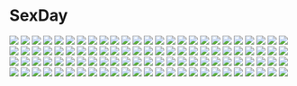 # SexDay
![](https://konachan.com/image/bb6c71b88053266424a2ce8abb474a1b/Konachan.com%20-%2015433%20dnangel%20hiwatari_satoshi%20wings.jpg)
![](https://konachan.com/jpeg/38247ecd591d7eb6fd7d29208599ee63/Konachan.com%20-%20283211%20bikini%20blue_hair%20breasts%20brown_eyes%20brown_hair%20choker%20cleavage%20close%20gray_eyes%20long_hair%20navel%20open_shirt%20ponytail%20sunglasses%20swimsuit%20water.jpg)
![](https://konachan.com/image/eaaf363c93f51b92efd19da8b4f3d027/Konachan.com%20-%209449%20horiuchi_sana%20hug%20pia_carrot%20shoujo_ai%20wings.jpg)
![](https://konachan.com/jpeg/af3f40d917608034063a6f952e00fb22/Konachan.com%20-%20219016%20ameriya%20hatsune_miku%20long_hair%20vocaloid.jpg)
![](https://konachan.com/jpeg/833c54c2e969534b9fd38a47061c3f40/Konachan.com%20-%2095320%20kagiyama_hina%20touhou%20yamasan.jpg)
![](https://konachan.com/image/f531069ec33b963c9a71512fba14c53d/Konachan.com%20-%2025573%20augustic_pieces%20feena_fam_earthlight%20japanese_clothes%20kimono%20mia_clementis%20yoake_mae_yori_ruri_iro_na.jpg)
![](https://konachan.com/image/9f39de8df7edd6fc2f840fb8ed386fa3/Konachan.com%20-%20276181%20bed%20blush%20bow%20bra%20breast_grab%20breast_hold%20brown_eyes%20long_hair%20open_shirt%20original%20ponytail%20pubic_hair%20signed%20skirt%20underwear%20yellow_eyes.jpg)
![](https://konachan.com/image/56aaf3ae2d7caa5209bccc7f46511747/Konachan.com%20-%2087428%20black%20black_hair%20enma_ai%20jigoku_shoujo%20orange_eyes%20tattoo.jpg)
![](https://konachan.com/image/eaa228f1a59c40016cad9d5b277c7132/Konachan.com%20-%209966%20bikini%20hat%20little_red_riding_hood%20long_hair%20navel%20red_riding_hood%20skintight%20swimsuit.jpg)
![](https://konachan.com/image/568bd0dd162c4e402f207437d0a3dc65/Konachan.com%20-%20299030%20anal%20animal_ears%20blush%20breasts%20brown_eyes%20catgirl%20gloves%20gray_hair%20kawakami_rokkaku%20niyah_%28xenoblade%29%20nude%20short_hair%20socks%20tail%20xenoblade.jpg)
![](https://konachan.com/image/ea8d694bb477ac1d2534465e7acb2904/Konachan.com%20-%2030039%20clannad%20fujibayashi_kyou%20furukawa_nagisa%20ponytail.jpg)
![](https://konachan.com/image/1201dd05d9cf17fe71e17bf04dfbf7af/Konachan.com%20-%20238560%20puzzle_%26_dragons%20tsubaki_%28p%26d%29%20youshun_%28naturaljuice%29.jpg)
![](https://konachan.com/image/8706ad34e4fdb165d116522e99a04cf8/Konachan.com%20-%20271798%20animal%20azur_lane%20bird%20blonde_hair%20cherry_blossoms%20choker%20flowers%20kiyosato0928%20long_hair%20navel%20red_eyes%20sky%20thighhighs%20water%20wedding_attire.jpg)
![](https://konachan.com/jpeg/18e8bb8ec6168e305a752f0996268c85/Konachan.com%20-%20149703%20animal_ears%20bike_shorts%20black_hair%20blush%20ganesagi%20gray%20nanako_%28ganesagi%29%20navel%20original%20school_uniform%20short_hair%20shorts%20tail%20thighhighs%20yellow_eyes.jpg)
![](https://konachan.com/jpeg/a3bf5773f7276ddbd443226093e66d90/Konachan.com%20-%20147019%20bikini%20black_hair%20blue_hair%20breasts%20brown_hair%20cleavage%20close%20cropped%20group%20kisaragi_myau%20long_hair%20nanami_shion%20navel%20swimsuit%20twintails%20wink.jpg)
![](https://konachan.com/image/8346cfc4ce1d3c5226a2b247d3f74638/Konachan.com%20-%2032715%20higurashi_kagome%20inuyasha%20miroku%20naraku%20sango.jpg)
![](https://konachan.com/image/9a8c28d46e93bfe61c2e9625fd6ba27d/Konachan.com%20-%20147714%20moriya_suwako%20touhou%20water%20yogisya.jpg)
![](https://konachan.com/jpeg/4247d78835aa14887462d2d07a422211/Konachan.com%20-%20290434%20aqua_eyes%20breasts%20feathers%20green_hair%20kozue_akari%20nipples%20nude%20original%20waifu2x.jpg)
![](https://konachan.com/jpeg/d4f7b4cac7b75889db5b0dd5ca70286d/Konachan.com%20-%20255581%20animal%20aqua_eyes%20barefoot%20bird%20breasts%20clouds%20cropped%20drink%20feathers%20foxgirl%20long_hair%20navel%20original%20reflection%20shorts%20sky%20water%20white_hair.jpg)
![](https://konachan.com/image/89f9cb64074254148371bfae787bb340/Konachan.com%20-%20151916%20aqua_eyes%20aqua_hair%20city%20essual_%28layer_world%29%20hatsune_miku%20thighhighs%20twintails%20vocaloid.jpg)
![](https://konachan.com/image/89814ec2db7e7fb315cbfb7205c3c5ff/Konachan.com%20-%20117013%20desco_%28disgaea%29%20disgaea%20kazamatsuri_fuuka%20pointed_ears.jpg)
![](https://konachan.com/jpeg/f7a70f790aee8c1b8ca7bf93ed24f411/Konachan.com%20-%20280725%20aliasing%20black_hair%20bow%20braids%20brown_eyes%20candy%20game_cg%20handa_sango%20long_hair%20navel_%28company%29%20school_uniform%20spiral%21%21%20tanihara_natsuki.jpg)
![](https://konachan.com/jpeg/adff19f5b85df99c89e6288be2ea4e4e/Konachan.com%20-%20295186%20animal_ears%20breasts%20brown_hair%20original%20pantyhose%20short_hair%20skirt%20sukemyon%20tail.jpg)
![](https://konachan.com/image/93c772592dc6d588045ede3e3805c489/Konachan.com%20-%20201548%20blush%20breasts%20fingering%20kneehighs%20long_hair%20miyuki_yaya%20nipples%20no_bra%20open_shirt%20panties%20panty_pull%20skirt%20skirt_lift%20spread_legs%20underwear.jpg)
![](https://konachan.com/jpeg/de0679d2255cc5b6633115e1fb29991c/Konachan.com%20-%20196904%20blonde_hair%20breasts%20censored%20game_cg%20long_hair%20mikagami_mamizu%20nipples%20nude%20purple_eyes%20pussy%20pussy_juice%20tenkawa_mitsuki%20water%20whirlpool.jpg)
![](https://konachan.com/image/f44ee2d880a37379b94070e63c467303/Konachan.com%20-%20121950%20dress%20flowers%20mikebosi%20original.jpg)
![](https://konachan.com/image/6f7e8eb9fa25f47b0006dced0e6cbe3f/Konachan.com%20-%20263358%202girls%20blush%20chibi%20green_eyes%20hat%20headband%20kneehighs%20konpaku_youmu%20myon%20nori_tamago%20pink_hair%20red_eyes%20short_hair%20skirt%20socks%20touhou%20white_hair.jpg)
![](https://konachan.com/image/a222dabcea9889e170ac7918c18c38c8/Konachan.com%20-%2037556%20galaxy_angel%20galaxy_angel_rune%20kahlua_marjoram%20tequila_marjoram%20wings.jpg)
![](https://konachan.com/jpeg/fa330fd0e6c0c480a75cfcd0c26f99db/Konachan.com%20-%20247167%20aqua_eyes%20ass%20blue_hair%20breasts%20headdress%20maid%20panties%20rem_%28re%3Azero%29%20short_hair%20signed%20thighhighs%20underwear%20waifu2x%20yasuyuki.jpg)
![](https://konachan.com/image/b91f761c6160e959c1c1fa26a576b97f/Konachan.com%20-%20291931%202girls%20black_hair%20blue_eyes%20blue_hair%20chibi%20kurosawa_dia%20long_hair%20matsuura_kanan%20mukunokino_isshiki%20ponytail%20school_uniform%20skirt%20white.jpg)
![](https://konachan.com/image/b4c654a7f9a16133ba9fe55c18fbacf4/Konachan.com%20-%2034069%20kurogami%20tagme.jpg)
![](https://konachan.com/jpeg/a9767ec8ee3a559a32ef4cd509e0e229/Konachan.com%20-%20116060%20blush%20kantoku%20kogamura_uril%20panties%20school_uniform%20shinkyoku_soukai_polyphonica%20skirt%20striped_panties%20underwear.jpg)
![](https://konachan.com/jpeg/98ae1c3912d5d7d7f24a2df196301756/Konachan.com%20-%20123715%20bed%20black_hair%20blush%20game_cg%20long_hair%20nanatsu_no_fushigi_no_owarutoki%20nipples%20panties%20spread_legs%20tokito_nanao%20topless%20ueda_ryou%20underwear%20wet.jpg)
![](https://konachan.com/jpeg/7c33f7319e00bc1ec0743f3ffdfe999f/Konachan.com%20-%20184573%20anus%20black_hair%20breasts%20cross%20erectlip%20game_cg%20long_hair%20nipples%20open_shirt%20panties%20pubic_hair%20pussy%20spread_legs%20stockings%20uncensored%20underwear.jpg)
![](https://konachan.com/jpeg/8de0063d0c29435ee903e1299c3c6622/Konachan.com%20-%20199283%20blush%20cameltoe%20fast-runner-2024%20nana_asta_deviluke%20pink_hair%20thighhighs%20to_love_ru%20twintails%20underwear.jpg)
![](https://konachan.com/jpeg/81be5d540bb5bacb09a4ed05122aae65/Konachan.com%20-%20161524%20dennryuurai%20merry_nightmare%20nipple_slip%20panties%20pointed_ears%20underwear%20wet%20yumekui_merry.jpg)
![](https://konachan.com/jpeg/0f1b68665cf4819acd5e8e40b37598f2/Konachan.com%20-%20200505%202-g%20animal_ears%20bed%20blush%20boots%20cameltoe%20flowers%20foxgirl%20game_cg%20gloves%20gray_hair%20green_eyes%20loli%20long_hair%20rose%20tail%20tamamo_saku%20thighhighs.jpg)
![](https://konachan.com/image/0e1a0192f0a4e45972f769197cf797e1/Konachan.com%20-%20224679%20ass%20change_%28437483723%29%20close%20dark_skin%20gloves%20gun%20nopan%20overwatch%20pussy%20symmetra%20thighhighs%20uncensored%20weapon.jpg)
![](https://konachan.com/image/b9d36b8ed238025911b0fefd15640d26/Konachan.com%20-%2033121%20animal_ears%20chibi%20dress%20fang%20horo%20jpeg_artifacts%20long_hair%20ookami_to_koushinryou%20orange%20orange_hair%20red_eyes%20tail%20wolfgirl.jpg)
![](https://konachan.com/image/5c45df5cf658caae63c50afb154ca2b9/Konachan.com%20-%2037530%20bunnygirl%20guerilla_stunt_studio.jpg)
![](https://konachan.com/image/8bdf58de3d931fe108b4f40967da0a68/Konachan.com%20-%2026168%20blue_eyes%20brown_hair%20maid%20ogata_kinji%20short_hair%20sky%20wings.jpeg)
![](https://konachan.com/jpeg/de81dd7704545216df50849f299640a4/Konachan.com%20-%2042136%20game_cg%20magus_tale%20nina_geminis%20panties%20rena_geminis%20tenmaso%20underwear%20waitress%20whirlpool.jpg)
![](https://konachan.com/image/1ef3ac091295a0b0f4840aa2481a2d7b/Konachan.com%20-%20283993%20anal%20anthropomorphism%20ass%20breasts%20brown_eyes%20censored%20fingering%20gloves%20headband%20long_hair%20nipples%20nude%20penis%20sex%20signed%20white_hair%20windforcelan.jpg)
![](https://konachan.com/jpeg/5f9eb9cb0b598611b867b4008bf4541d/Konachan.com%20-%2064642%20barefoot%20bow%20chibi%20cirno%20demon%20fairy%20group%20hat%20koakuma%20long_hair%20neko_yume%20ponytail%20red_eyes%20red_hair%20ribbons%20rumia%20santa_hat%20touhou%20vampire%20wings.jpg)
![](https://konachan.com/image/597a561fce68e89ada55fc9d9d07850b/Konachan.com%20-%2031821%20bed%20blonde_hair%20blue_eyes%20blush%20censored%20cum%20favorite%20flat_chest%20game_cg%20kokonoka%20nipples%20nude%20penis%20pussy_juice%20sex%20spread_legs%20wet%20wink.jpg)
![](https://konachan.com/image/056b688edae80f637c053e81c86028ba/Konachan.com%20-%2044601%20amagami%20nakata_sae.jpg)
![](https://konachan.com/image/e0caff439e854c5c50a91535616530d2/Konachan.com%20-%2039607%20bear_%28.hack__%29%20.hack__%20.hack__sign%20mimiru%20translation_request%20tsukasa.jpg)
![](https://konachan.com/image/f445e39cd2b2784d03e487d84c04d0f5/Konachan.com%20-%20178216%20blue_eyes%20blue_hair%20firecel%20hatsune_miku%20headphones%20skirt%20thighhighs%20twintails%20vocaloid.jpg)
![](https://konachan.com/image/d66f6b8b9fcf189c40276a896d2b3055/Konachan.com%20-%20286520%20aqua_eyes%20black_hair%20blush%20bow%20braids%20breasts%20brown_eyes%20cleavage%20close%20fang%20gray_hair%20long_hair%20necklace%20original%20pink_eyes%20ponytail%20short_hair.jpg)
![](https://konachan.com/image/6ca93409f05fcad980b1c78ddcc8df37/Konachan.com%20-%20209832%202girls%20anthropomorphism%20my_little_pony%20my_little_pony%3A_friendship_is_magic%20rarity%20srtagiuu%20twilight_sparkle.jpg)
![](https://konachan.com/image/010e361744794f24e285f0bf52a651fe/Konachan.com%20-%20264020%20armor%20chain%20fate_grand_order%20fate_%28series%29%20headdress%20jeanne_d%27arc_alter%20jeanne_d%27arc_%28fate%29%20short_hair%20sixingcao%20sword%20weapon%20white_hair%20yellow_eyes.jpg)
![](https://konachan.com/image/1347709032f0aa490bae4ac3225f3faa/Konachan.com%20-%2061353%20futami_ami%20idolmaster.jpg)
![](https://konachan.com/image/0cc23eeda7de2f74c45617e48fff1e14/Konachan.com%20-%20173303%20armor%20blue_eyes%20golbeza%20green_eyes%20green_hair%20long_hair%20male%20pink_hair%20ponytail%20red_hair%20short_hair%20spear%20sword%20thighhighs%20weapon%20white_hair.jpg)
![](https://konachan.com/jpeg/24b1e45327b189cf319b1398a4ddb563/Konachan.com%20-%20109551%20drums%20group%20guitar%20instrument%20kagamine_len%20kaiko%20kaito%20kamui_gakupo%20male%20vocaloid.jpg)
![](https://konachan.com/jpeg/1d1cf7bac92233b796a1f5905ae8136b/Konachan.com%20-%20266025%20hat%20hoodie%20nopan%20original%20red_eyes%20short_hair%20tsunekichi%20white%20white_hair.jpg)
![](https://konachan.com/image/581ba2a42b4d00aaf0be6c6f6638cec1/Konachan.com%20-%20153047%20clouds%20hat%20landscape%20moriya_suwako%20scenic%20sky%20thighhighs%20touhou%20yuu-rin.jpg)
![](https://konachan.com/image/6e787797da4e2535ed7b762953eaf2cc/Konachan.com%20-%20271740%20bed%20blush%20brown_eyes%20brown_hair%20close%20hoodie%20long_hair%20original%20shorts%20tagme_%28artist%29%20twintails.jpg)
![](https://konachan.com/jpeg/3a061fe6a6058d74915fc167cf2fbef9/Konachan.com%20-%209396%202girls%20close%20dualscreen%20gradient%20hina_ichigo%20rozen_maiden%20suiseiseki%20vector.jpg)
![](https://konachan.com/jpeg/6eae2c71fa831fe134cce540eeb4aacf/Konachan.com%20-%20198323%20barefoot%20bed%20blue_hair%20glasses%20hatsune_miku%20headphones%20long_hair%20music%20sleeping%20twintails%20visualy%20vocaloid.jpg)
![](https://konachan.com/image/fd7a6585336a5e58dfc4339d5807b460/Konachan.com%20-%209051%20aoi_sora_no_neosphere%20brown_hair%20green_eyes%20long_hair%20nanoca_flanka.jpg)
![](https://konachan.com/jpeg/4bb6000ff1d3ca8fd0e37e9035688749/Konachan.com%20-%20114994%20anal%20black_hair%20breasts%20censored%20cum%20long_hair%20nipples%20original%20pussy%20red_eyes%20sex%20spread_legs%20tentacles%20thighhighs%20torn_clothes%20twintails%20wacchi.jpg)
![](https://konachan.com/image/9df3fa2fe67b9fd4da6663f7d0544e58/Konachan.com%20-%2053789%20bakemonogatari%20blue_eyes%20long_hair%20monogatari_%28series%29%20school_uniform%20senjougahara_hitagi%20tagme_%28artist%29.jpg)
![](https://konachan.com/jpeg/f69e27ba9ac986e56865dfb5486a8726/Konachan.com%20-%20134291%202girls%20amasaka_takashi%20koi_mekuri_clover%20long_hair%20niina_ayami%20panties%20pantyhose%20sakanoue_mikana%20school_uniform%20underwear.jpg)
![](https://konachan.com/jpeg/7ddf38fca9b93c517aae5cdb48e2f679/Konachan.com%20-%20294270%20bed%20black_hair%20blush%20bra%20braids%20cropped%20fang%20green_eyes%20group%20kururuduki%20long_hair%20navel%20panties%20ponytail%20purple_eyes%20thighhighs%20twintails%20underwear.jpg)
![](https://konachan.com/jpeg/882fd7295c0b8fa547d97d534af46db9/Konachan.com%20-%20148284%20aoi_matsuri%20beach%20breasts%20group%20himuro_rikka%20hinata_hanabi%20koutaro%20minazuki_izumi%20navel%20nipples%20nude%20saotome_nagi%20tropical_kiss%20twinkle.jpg)
![](https://konachan.com/image/210b0e23a22743fc67f3317b08d7e827/Konachan.com%20-%204997%20all_male%20glasses%20male%20tagme.jpg)
![](https://konachan.com/image/83495a928692b287e9d7b61436d98999/Konachan.com%20-%2090655%20animal_ears%20buncha_to_imon%20bunny_ears%20bunnygirl%20grass%20gun%20long_hair%20pink_hair%20red_eyes%20reisen_udongein_inaba%20school_uniform%20touhou%20weapon.jpg)
![](https://konachan.com/jpeg/f76e09f54c14eb7e1e425d98f83ab151/Konachan.com%20-%20296404%20breasts%20brown_hair%20close%20glasses%20hoodie%20nipples%20no_bra%20original%20pajamas%20purple_eyes%20short_hair%20tatami_to_hinoki%20waifu2x.jpg)
![](https://konachan.com/jpeg/2f5d53b294bd332c7e20413d5f965dde/Konachan.com%20-%2098096%20akemi_homura%20aliya%20kaname_madoka%20mahou_shoujo_madoka_magica%20miki_sayaka%20sakura_kyouko%20tomoe_mami.jpg)
![](https://konachan.com/jpeg/7ec9c67258f58a058579abe86cd8ac50/Konachan.com%20-%20100432%20400%20fatietto%20game_cg%20kanojo_to_kanojo_to_watashi_no_nanabi%20lilies_project.jpg)
![](https://konachan.com/image/8ac361a1a0a0da2db9cceff406da6a43/Konachan.com%20-%20220279%20bloomers%20gym_uniform%20idolmaster%20idolmaster_cinderella_girls%20loli%20maid%20oyari_ashito%20sasaki_chie%20scan%20swimsuit.jpg)
![](https://konachan.com/image/24874f68ce33194fe7f47004a5443680/Konachan.com%20-%2025040%20ball%20beach%20bikini%20genshiken%20kasukabe_saki%20kio_shimoku%20kousaka_makoto%20ohno_kanako%20sasahara_kanji%20summer%20swimsuit%20tanaka_souichirou%20water.jpg)
![](https://konachan.com/jpeg/0dd8df69aacc211867c02f0596b63cd8/Konachan.com%20-%20287417%20asa_project%20blue_eyes%20blush%20breasts%20game_cg%20long_hair%20no_bra%20panties%20phone%20red_hair%20shirt_lift%20shorts%20tagme_%28artist%29%20tenma_hasumi%20twintails%20underwear.jpg)
![](https://konachan.com/jpeg/13da2c9b9f92772dd779d646fe3ff297/Konachan.com%20-%20178621%20aqua_hair%20book%20bow%20dress%20flowers%20green_eyes%20hatsune_miku%20headphones%20hiroimu%20long_hair%20thighhighs%20twintails%20vocaloid.jpg)
![](https://konachan.com/jpeg/dacb20743fb5e3b229dbdea8095b4fd7/Konachan.com%20-%20171039%20amagase_natsuki%20bikini%20black_hair%20breasts%20cleavage%20game_cg%20hontani_kanae%20karumaruka_circle%20long_hair%20red_eyes%20saga_planets%20swimsuit.jpg)
![](https://konachan.com/image/449ffb964acbd200cc494c8dd69bc4fb/Konachan.com%20-%20117249%20ben-to%20blue_hair%20boots%20pantyhose%20red_eyes%20school_uniform%20short_hair%20watarui%20yarizui_sen.jpg)
![](https://konachan.com/image/21b2a9a0cdaf0791299bf54591871199/Konachan.com%20-%20108038%20aoin_%28omegaboost%29%20monster_hunter%20nargacuga_%28armor%29%20red_eyes%20weapon.jpg)
![](https://konachan.com/image/3bf2e0f251ca2ed889132b2a8a896845/Konachan.com%20-%20261438%20blush%20jpeg_artifacts%20original%20panties%20ponytail%20red_eyes%20skirt%20socks%20sport%20spread_legs%20tennis%20underwear%20v-mag.jpg)
![](https://konachan.com/image/17dc8864b9d303d204b86a39e6bf66f9/Konachan.com%20-%2037919%20blue_eyes%20blue_hair%20fururi%20futami_eriko%20hinayuki_usa%20kimikiss%20long_hair%20school_uniform%20skirt.jpg)
![](https://konachan.com/jpeg/ef8f1d78cc51f0d94f1a9cb3a59f131e/Konachan.com%20-%20149795%20blonde_hair%20blue_eyes%20breasts%20cleavage%20game_cg%20navel_%28company%29%20suzuhira_hiro%20tsuki_ni_yorisou_otome_no_sahou%20twintails%20ursule_fleur_jeanmaire.jpg)
![](https://konachan.com/jpeg/563773af4bacda6d14aed0fc4e6e4291/Konachan.com%20-%20170003%20all_male%20between_shizuki%20dress%20long_hair%20male%20namine_ritsu%20orange_hair%20paper%20trap%20utau.jpg)
![](https://konachan.com/image/2b71d3a2d18bc1d05eaf47a14f23d750/Konachan.com%20-%2039806%20katana%20konpaku_youmu%20myon%20saigyouji_yuyuko%20sword%20touhou%20weapon.jpg)
![](https://konachan.com/jpeg/9990270ad28ed3a7f9b04020e125bcc0/Konachan.com%20-%20287251%20armor%20ass%20bed%20boots%20fate_grand_order%20fate_%28series%29%20gloves%20mash_kyrielight%20pink_eyes%20pink_hair%20saitom.jpg)
![](https://konachan.com/image/738133cc3fd8ca5aa125711e666e6e54/Konachan.com%20-%20169945%20anthropomorphism%20blue_hair%20bow%20brown_eyes%20gun%20kantai_collection%20pantyhose%20ponytail%20short_hair%20skirt%20torisan%20weapon%20yuubari_%28kancolle%29.jpg)
![](https://konachan.com/image/ff958c2715a58c7d0caa940b8bbfc876/Konachan.com%20-%2027540%20asakura_ryouko%20nagato_yuki%20suzumiya_haruhi_no_yuutsu.jpg)
![](https://konachan.com/image/ce8f6a8cab224f3d55af1e44fe0c85a6/Konachan.com%20-%2070135%20bikini%20blue_eyes%20breast_hold%20breasts%20cleavage%20erect_nipples%20fiorelia_inbrulia%20long_hair%20mercuria%20mitsumomo_mamu%20scan%20swimsuit%20wet.jpg)
![](https://konachan.com/image/fc9b48a18c22d7705179f172c32f003f/Konachan.com%20-%20253298%20blush%20breast_grab%20breasts%20brown_hair%20censored%20hibike%21_euphonium%20nipples%20oumae_kumiko%20penis%20school_uniform%20sex%20shinya%20short_hair%20skirt%20yellow_eyes.jpg)
![](https://konachan.com/image/41155ebedbfa5d0bd5fbe67a1a6b9ac6/Konachan.com%20-%20266414%20altina_orion%20ass%20bed%20breasts%20cum%20green_eyes%20hou_%28hachiyou%29%20long_hair%20nipples%20no_bra%20open_shirt%20pussy%20sen_no_kiseki%20uncensored%20white_hair.jpg)
![](https://konachan.com/image/95eff37f9645a00d22fdbe1ea1b13f9b/Konachan.com%20-%20130128%20kagamine_len%20male%20megurine_luka%20vocaloid.jpg)
![](https://konachan.com/jpeg/4e4759fc9df16b5d5417a70398d49398/Konachan.com%20-%20232422%20all_male%20cropped%20granblue_fantasy%20male%20navel%20nyanpoco3%20open_shirt%20percival_%28granblue_fantasy%29%20red_eyes%20red_hair%20see_through%20waifu2x%20wet.jpg)
![](https://konachan.com/image/9358b5ccedab3549fb8fd1b9a1a6841a/Konachan.com%20-%2044554%20animal%20butterfly%20dog%20dogs%3A_bullets_%26_carnage%20miwa_shirow%20nill%20wings.jpg)
![](https://konachan.com/image/e2250021b8ad9657709f28e498d75222/Konachan.com%20-%2049137%20akiyama_mio%20garter%20hirasawa_yui%20k-on%21%20kotobuki_tsumugi%20maid%20tainaka_ritsu%20yamanaka_sawako.jpg)
![](https://konachan.com/jpeg/f249f7e884aa5721196a076d29a9d760/Konachan.com%20-%20203235%20black_hair%20chirigami-san%20close%20feathers%20hat%20kneehighs%20red_eyes%20shameimaru_aya%20short_hair%20skirt%20touhou.jpg)
![](https://konachan.com/image/2c386b781b44ca6ed4c1848fe55cdf47/Konachan.com%20-%20181943%20all_male%20brown_hair%20hat%20headdress%20instrument%20japanese_clothes%20kimono%20male%20mirin_wb%20short_hair.jpg)
![](https://konachan.com/image/1dc7ecc1359d53719a0f2da7c0577b3c/Konachan.com%20-%2048174%20kanaria%20rozen_maiden.jpg)
![](https://konachan.com/jpeg/6d9218a532c7425388a22c7b2813e6cc/Konachan.com%20-%20222917%20barefoot%20bed%20blush%20breasts%20brown_hair%20himekawa_yuki%20idolmaster%20long_hair%20nipples%20no_bra%20nopan%20nude%20open_shirt%20sex%20shirt_lift%20sleeping%20wet.jpg)
![](https://konachan.com/image/be51ae524897dbe7bb90432b979509da/Konachan.com%20-%2035340%20blonde_hair%20blush%20fate_testarossa%20headphones%20nopan%20red_eyes%20tagme.jpg)
![](https://konachan.com/image/7030f4910d82995eb4b32c71e9df2e0c/Konachan.com%20-%20124744%20all_male%20america_%28hetalia%29%20anthropomorphism%20axis_powers_hetalia%20gun%20male%20night%20russia_%28hetalia%29%20sky%20stars%20weapon.jpg)
![](https://konachan.com/jpeg/606cb91183aebcf74756cdb7fa038067/Konachan.com%20-%20148340%201_2_summer%20alcot%20black_hair%20blush%20bra%20breasts%20censored%20game_cg%20green_eyes%20long_hair%20nipples%20nopan%20ponytail%20pussy%20sesena_yau%20underwear.jpg)
![](https://konachan.com/jpeg/f9355657fc98ffbbcf845b9f79adfee7/Konachan.com%20-%20211914%20fate_apocrypha%20fate_%28series%29%20fate_stay_night%20hei_tong_shi%20jeanne_d%27arc_%28fate%29%20thighhighs%20zettai_ryouiki.jpg)

